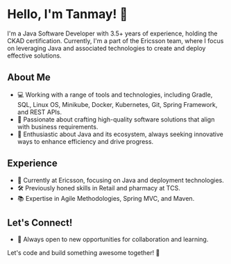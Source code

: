 # Hello, I'm Tanmay! 👋

I'm a Java Software Developer with 3.5+ years of experience, holding the CKAD certification. Currently, I'm a part of the Ericsson team, where I focus on leveraging Java and associated technologies to create and deploy effective solutions.

## About Me
- 💻 Working with a range of tools and technologies, including Gradle, SQL, Linux OS, Minikube, Docker, Kubernetes, Git, Spring Framework, and REST APIs.
- 🚀 Passionate about crafting high-quality software solutions that align with business requirements.
- 🌱 Enthusiastic about Java and its ecosystem, always seeking innovative ways to enhance efficiency and drive progress.

## Experience
- 👔 Currently at Ericsson, focusing on Java and deployment technologies.
- 🛠 Previously honed skills in Retail and pharmacy at TCS.
- 📚 Expertise in Agile Methodologies, Spring MVC, and Maven.

## Let's Connect!
- 🤝 Always open to new opportunities for collaboration and learning.

Let's code and build something awesome together! 🚀
